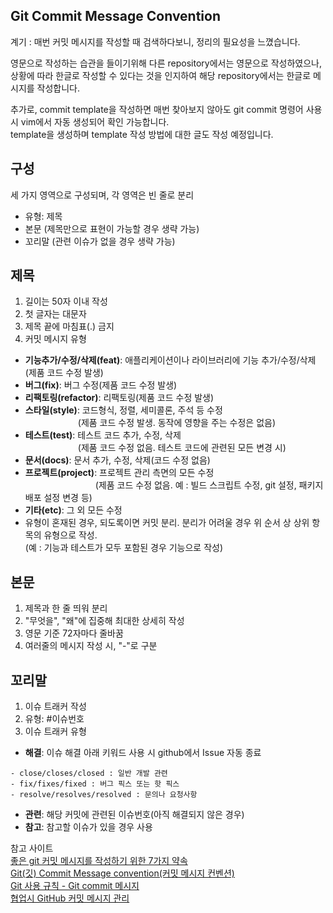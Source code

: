 ## Git Commit Message Convention

계기 : 매번 커밋 메시지를 작성할 때 검색하다보니, 정리의 필요성을 느꼈습니다.<br/>

영문으로 작성하는 습관을 들이기위해 다른 repository에서는 영문으로 작성하였으나, 상황에 따라 한글로 작성할 수 있다는 것을 인지하여 해당 repository에서는 한글로 메시지를 작성합니다.<br/>

추가로, commit template을 작성하면 매번 찾아보지 않아도 git commit 명령어 사용 시 vim에서 자동 생성되어 확인 가능합니다.<br/>
template을 생성하며  template 작성 방법에 대한 글도 작성 예정입니다.<br/>

## 구성
세 가지 영역으로 구성되며, 각 영역은 빈 줄로 분리
- 유형: 제목
- 본문 (제목만으로 표현이 가능할 경우 생략 가능)
- 꼬리말 (관련 이슈가 없을 경우 생략 가능)

## 제목
1. 길이는 50자 이내 작성
2. 첫 글자는 대문자
3. 제목 끝에 마침표(.) 금지
4. 커밋 메시지 유형
- <b>기능추가/수정/삭제(feat)</b>: 애플리케이션이나 라이브러리에 기능 추가/수정/삭제(제품 코드 수정 발생)
- <b>버그(fix)</b>: 버그 수정(제품 코드 수정 발생)
- <b>리팩토링(refactor)</b>: 리팩토링(제품 코드 수정 발생)
- <b>스타일(style)</b>: 코드형식, 정렬, 세미콜론, 주석 등 수정<br/>
　　　　　　(제품 코드 수정 발생. 동작에 영향을 주는 수정은 없음)
- <b>테스트(test)</b>: 테스트 코드 추가, 수정, 삭제<br/>
　　　　　　(제품 코드 수정 없음. 테스트 코드에 관련된 모든 변경 시)
- <b>문서(docs)</b>: 문서 추가, 수정, 삭제(코드 수정 없음)
- <b>프로젝트(project)</b>: 프로젝트 관리 측면의 모든 수정<br/>
　　　　　　　　(제품 코드 수정 없음. 예 : 빌드 스크립트 수정, git 설정, 패키지 배포 설정 변경 등)
- <b>기타(etc)</b>: 그 외 모든 수정
- 유형이 혼재된 경우, 되도록이면 커밋 분리. 분리가 어려울 경우 위 순서 상 상위 항목의 유형으로 작성.<br/>
(예 : 기능과 테스트가 모두 포함된 경우 기능으로 작성)

## 본문
1. 제목과 한 줄 띄워 분리
2. "무엇을", "왜"에 집중해 최대한 상세히 작성
4. 영문 기준 72자마다 줄바꿈
3. 여러줄의 메시지 작성 시, "-"로 구분

## 꼬리말
1. 이슈 트래커 작성
2. 유형: #이슈번호<br/>
3. 이슈 트래커 유형
- <b>해결</b>: 이슈 해결
아래 키워드 사용 시 github에서 Issue 자동 종료<br/>
```
- close/closes/closed : 일반 개발 관련
- fix/fixes/fixed : 버그 픽스 또는 핫 픽스
- resolve/resolves/resolved : 문의나 요청사항
```
- <b>관련</b>: 해당 커밋에 관련된 이슈번호(아직 해결되지 않은 경우)
- <b>참고</b>: 참고할 이슈가 있을 경우 사용

참고 사이트<br/>
[좋은 git 커밋 메시지를 작성하기 위한 7가지 약속](https://meetup.toast.com/posts/106) <br/>
[Git(깃) Commit Message convention(커밋 메시지 컨벤션)](https://shplab.tistory.com/entry/Git%EA%B9%83-Commit-Message-convention%EC%BB%A4%EB%B0%8B-%EB%A9%94%EC%8B%9C%EC%A7%80-%EC%BB%A8%EB%B2%A4%EC%85%98) <br/>
[Git 사용 규칙 - Git commit 메시지](https://tttsss77.tistory.com/58) <br/>
[협업시 GitHub 커밋 메시지 관리](https://mingnol2.tistory.com/129)
